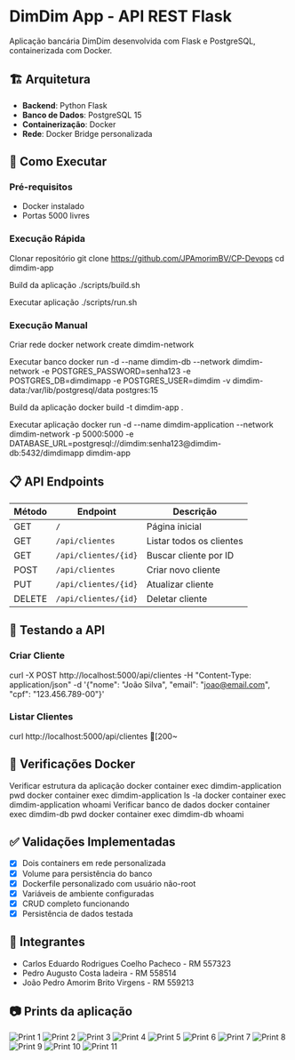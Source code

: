 # DimDim App - API REST Flask

Aplicação bancária DimDim desenvolvida com Flask e PostgreSQL, containerizada com Docker.

## 🏗️ Arquitetura

- **Backend**: Python Flask
- **Banco de Dados**: PostgreSQL 15
- **Containerização**: Docker
- **Rede**: Docker Bridge personalizada

## 🚀 Como Executar

### Pré-requisitos
- Docker instalado
- Portas 5000 livres

### Execução Rápida

Clonar repositório
git clone https://github.com/JPAmorimBV/CP-Devops
cd dimdim-app

Build da aplicação
./scripts/build.sh

Executar aplicação
./scripts/run.sh
### Execução Manual
Criar rede
docker network create dimdim-network

Executar banco
docker run -d --name dimdim-db --network dimdim-network
-e POSTGRES_PASSWORD=senha123 -e POSTGRES_DB=dimdimapp -e POSTGRES_USER=dimdim
-v dimdim-data:/var/lib/postgresql/data postgres:15

Build da aplicação
docker build -t dimdim-app .

Executar aplicação
docker run -d --name dimdim-application --network dimdim-network
-p 5000:5000
-e DATABASE_URL=postgresql://dimdim:senha123@dimdim-db:5432/dimdimapp
dimdim-app

## 📋 API Endpoints

| Método | Endpoint | Descrição |
|--------|----------|-----------|
| GET | `/` | Página inicial |
| GET | `/api/clientes` | Listar todos os clientes |
| GET | `/api/clientes/{id}` | Buscar cliente por ID |
| POST | `/api/clientes` | Criar novo cliente |
| PUT | `/api/clientes/{id}` | Atualizar cliente |
| DELETE | `/api/clientes/{id}` | Deletar cliente |

## 🧪 Testando a API

### Criar Cliente

curl -X POST http://localhost:5000/api/clientes
-H "Content-Type: application/json"
-d '{"nome": "João Silva", "email": "joao@email.com", "cpf": "123.456.789-00"}'

### Listar Clientes

curl http://localhost:5000/api/clientes
[200~
## 🔧 Verificações Docker

Verificar estrutura da aplicação
docker container exec dimdim-application pwd
docker container exec dimdim-application ls -la
docker container exec dimdim-application whoami
Verificar banco de dados
docker container exec dimdim-db pwd
docker container exec dimdim-db whoami

## ✅ Validações Implementadas

- [x] Dois containers em rede personalizada
- [x] Volume para persistência do banco
- [x] Dockerfile personalizado com usuário não-root
- [x] Variáveis de ambiente configuradas
- [x] CRUD completo funcionando
- [x] Persistência de dados testada

## 👤 Integrantes
- Carlos Eduardo Rodrigues Coelho Pacheco - RM 557323
- Pedro Augusto Costa ladeira - RM 558514
- João Pedro Amorim Brito Virgens - RM 559213

## 📷 Prints da aplicação
![Print 1 ](https://github.com/user-attachments/assets/43c2d59c-34ba-4017-a84c-a96693bdda36)
![Print 2](https://github.com/user-attachments/assets/11946a26-a54a-4c20-95e5-3f2af553874c)
![Print 3](https://github.com/user-attachments/assets/fd1cb038-1639-4064-b72c-7516b9dbeb51)
![Print 4](https://github.com/user-attachments/assets/777c35ca-2ae3-48b2-ba23-64e167bbc2ea)
![Print 5 ](https://github.com/user-attachments/assets/938d35f8-a1d9-4f26-a5e8-e37239fd71bf)
![Print 6](https://github.com/user-attachments/assets/c3b5dc2a-55a1-4e7a-af3f-307aa9476ecb)
![Print 7](https://github.com/user-attachments/assets/adc6e4db-0e4d-45b1-b2ff-eb120a91cf91)
![Print 8](https://github.com/user-attachments/assets/1a476da2-7714-4f97-8bb4-89ccb15c5e59)
![Print 9](https://github.com/user-attachments/assets/5f8d9859-a8ea-44be-8cb5-38a4f00a59b9)
![Print 10](https://github.com/user-attachments/assets/e1a24fb6-b278-4950-a614-6c818a046b8d)
![Print 11](https://github.com/user-attachments/assets/a6109f24-3ca7-48fe-ba4e-412434793d78)

